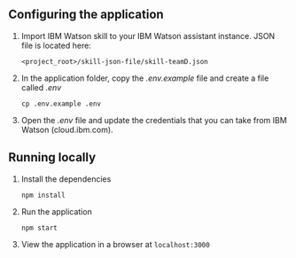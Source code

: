 ## Configuring the application

1. Import IBM Watson skill to your IBM Watson assistant instance. JSON file is located here:

    `<project_root>/skill-json-file/skill-teamD.json`

2. In the application folder, copy the *.env.example* file and create a file called *.env*

    ```
    cp .env.example .env
    ```

3. Open the *.env* file and update the credentials that you can take from IBM Watson (cloud.ibm.com). 

## Running locally

1. Install the dependencies

    ```
    npm install
    ```

1. Run the application

    ```
    npm start
    ```

1. View the application in a browser at `localhost:3000`

